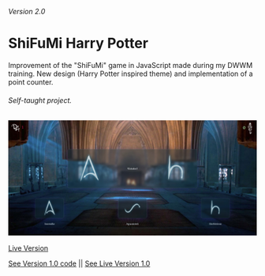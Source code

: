 *Version 2.0*

# ShiFuMi Harry Potter #

Improvement of the "ShiFuMi" game in JavaScript made during my DWWM training.
New design (Harry Potter inspired theme) and implementation of a point counter.

###### Self-taught project.

![View of the ShiFuMi Harry Potter game](/assets/img/ShifumiCover.jpg)

[Live Version](https://anachqt.github.io/V2--ShiFuMi_HP/)

[See Version 1.0 code](https://github.com/AnaChqt/LaManu--ShiFuMi) || [See Live Version 1.0](https://anachqt.github.io/LaManu--ShiFuMi/)